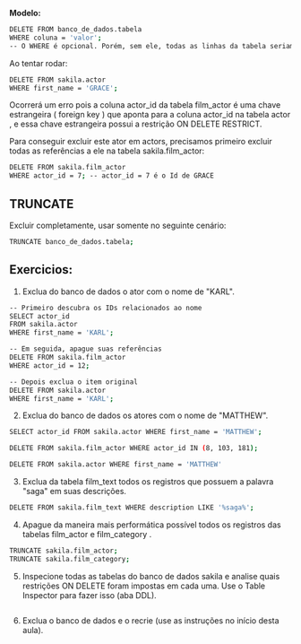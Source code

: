 **Modelo:**
```sh
DELETE FROM banco_de_dados.tabela
WHERE coluna = 'valor';
-- O WHERE é opcional. Porém, sem ele, todas as linhas da tabela seriam excluídas.
```

Ao tentar rodar:
```sh
DELETE FROM sakila.actor
WHERE first_name = 'GRACE';
```
Ocorrerá um erro pois a coluna actor_id da tabela film_actor é uma chave estrangeira ( foreign key ) que aponta para a coluna actor_id na tabela actor , e essa chave estrangeira possui a restrição ON DELETE RESTRICT.

Para conseguir excluir este ator em actors, precisamos primeiro excluir todas as referências a ele na tabela sakila.film_actor:
```sh
DELETE FROM sakila.film_actor
WHERE actor_id = 7; -- actor_id = 7 é o Id de GRACE
```

## TRUNCATE

Excluir completamente, usar somente no seguinte cenário:
```sh
TRUNCATE banco_de_dados.tabela;
```

## Exercicios:

01. Exclua do banco de dados o ator com o nome de "KARL".
```sh
-- Primeiro descubra os IDs relacionados ao nome
SELECT actor_id
FROM sakila.actor
WHERE first_name = 'KARL';

-- Em seguida, apague suas referências
DELETE FROM sakila.film_actor
WHERE actor_id = 12;

-- Depois exclua o item original
DELETE FROM sakila.actor
WHERE first_name = 'KARL';
```
02. Exclua do banco de dados os atores com o nome de "MATTHEW".
```sh
SELECT actor_id FROM sakila.actor WHERE first_name = 'MATTHEW';

DELETE FROM sakila.film_actor WHERE actor_id IN (8, 103, 181);

DELETE FROM sakila.actor WHERE first_name = 'MATTHEW'
```
03. Exclua da tabela film_text todos os registros que possuem a palavra "saga" em suas descrições.
```sh
DELETE FROM sakila.film_text WHERE description LIKE '%saga%';
```
04. Apague da maneira mais performática possível todos os registros das tabelas film_actor e film_category .
```sh
TRUNCATE sakila.film_actor;
TRUNCATE sakila.film_category;
```
05. Inspecione todas as tabelas do banco de dados sakila e analise quais restrições ON DELETE foram impostas em cada uma. Use o Table Inspector para fazer isso (aba DDL).
```sh

```
06. Exclua o banco de dados e o recrie (use as instruções no início desta aula).
```sh

```

